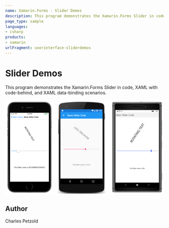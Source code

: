 ```yaml
---
name: Xamarin.Forms - Slider Demos
description: This program demonstrates the Xamarin.Forms Slider in code, XAML with code-behind, and XAML data-binding scenarios.
page_type: sample
languages:
- csharp
products:
- xamarin
urlFragment: userinterface-sliderdemos
---
```

# Slider Demos

This program demonstrates the Xamarin.Forms Slider in code, XAML with code-behind, and XAML data-binding scenarios.

![Slider Demos application screenshot](Screenshots/01BasicSliderCode-Large.png "Slider Demos application screenshot")

## Author

Charles Petzold

